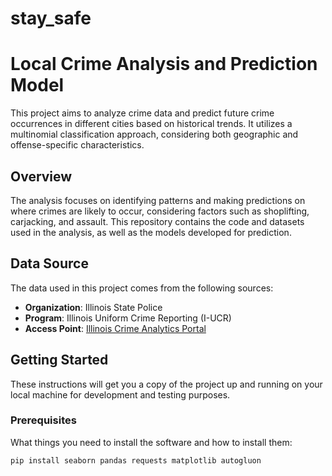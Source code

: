 # stay_safe
# Local Crime Analysis and Prediction Model

This project aims to analyze crime data and predict future crime occurrences in different cities based on historical trends. It utilizes a multinomial classification approach, considering both geographic and offense-specific characteristics.

## Overview

The analysis focuses on identifying patterns and making predictions on where crimes are likely to occur, considering factors such as shoplifting, carjacking, and assault. This repository contains the code and datasets used in the analysis, as well as the models developed for prediction.

## Data Source

The data used in this project comes from the following sources:

- **Organization**: Illinois State Police
- **Program**: Illinois Uniform Crime Reporting (I-UCR)
- **Access Point**: [Illinois Crime Analytics Portal](http://lucr.nibrs.com/CrimeAnalytics/index.html)

## Getting Started

These instructions will get you a copy of the project up and running on your local machine for development and testing purposes.

### Prerequisites

What things you need to install the software and how to install them:

```bash
pip install seaborn pandas requests matplotlib autogluon
